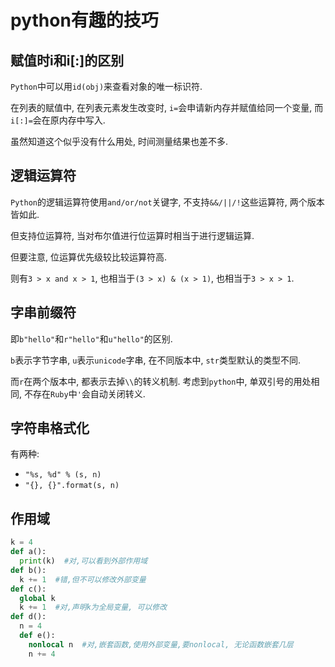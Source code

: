 # python有趣的技巧

## 赋值时i和i[:]的区别

`Python`中可以用`id(obj)`来查看对象的唯一标识符.

在列表的赋值中, 在列表元素发生改变时, `i=`会申请新内存并赋值给同一个变量, 而`i[:]=`会在原内存中写入.

虽然知道这个似乎没有什么用处, 时间测量结果也差不多.

## 逻辑运算符

`Python`的逻辑运算符使用`and/or/not`关键字, 不支持`&&/||/!`这些运算符, 两个版本皆如此.

但支持位运算符, 当对布尔值进行位运算时相当于进行逻辑运算.

但要注意, 位运算优先级较比较运算符高.

则有`3 > x and x > 1`, 也相当于`(3 > x) & (x > 1)`, 也相当于`3 > x > 1`.

## 字串前缀符

即`b"hello"`和`r"hello"`和`u"hello"`的区别.

`b`表示字节字串, `u`表示`unicode`字串, 在不同版本中, `str`类型默认的类型不同.

而`r`在两个版本中, 都表示去掉`\\`的转义机制. 考虑到`python`中, 单双引号的用处相同, 不存在`Ruby`中`'`会自动关闭转义.

## 字符串格式化

有两种:
* `"%s, %d" % (s, n)`
* `"{}, {}".format(s, n)`

## 作用域

```python
k = 4
def a():
  print(k)  #对,可以看到外部作用域
def b():
  k += 1  #错,但不可以修改外部变量
def c():
  global k
  k += 1  #对,声明k为全局变量, 可以修改
def d():
  n = 4
  def e():
    nonlocal n  #对,嵌套函数,使用外部变量,要nonlocal, 无论函数嵌套几层
    n += 4
```
